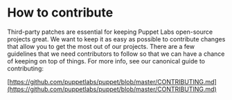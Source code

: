 # How to contribute

Third-party patches are essential for keeping Puppet Labs open-source projects
great. We want to keep it as easy as possible to contribute changes that
allow you to get the most out of our projects. There are a few guidelines
that we need contributors to follow so that we can have a chance of keeping on
top of things.  For more info, see our canonical guide to contributing:

[https://github.com/puppetlabs/puppet/blob/master/CONTRIBUTING.md](https://github.com/puppetlabs/puppet/blob/master/CONTRIBUTING.md)
